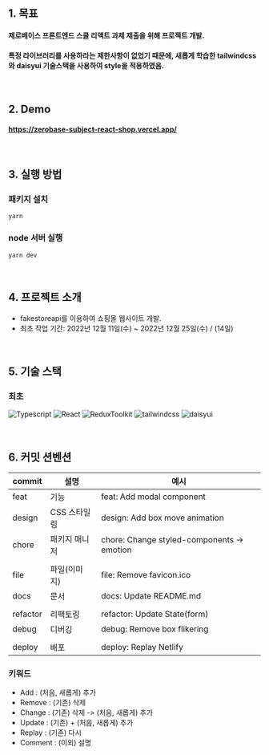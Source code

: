 ## 1. 목표
#### 제로베이스 프론트엔드 스쿨 리액트 과제 제출을 위해 프로젝트 개발.
#### 특정 라이브러리를 사용하라는 제한사항이 없었기 때문에, 새롭게 학습한 tailwindcss와 daisyui 기술스택을 사용하여 style을 적용하였음. 

<br/>

## 2. Demo
#### https://zerobase-subject-react-shop.vercel.app/

<br/>

## 3. 실행 방법
### 패키지 설치
```
yarn 
```
### node 서버 실행
```
yarn dev
```

<br/>

## 4. 프로젝트 소개
- fakestoreapi를 이용하여 쇼핑몰 웹사이트 개발.
- 최초 작업 기간: 2022년 12월 11일(수) ~ 2022년 12월 25일(수) / (14일)

<br/>

## 5. 기술 스택
### 최초
![Typescript](https://img.shields.io/badge/typescript-3178C6?style=for-the-badge&logo=typescript&logoColor=white)
![React](https://img.shields.io/badge/react-61DAFB?style=for-the-badge&logo=react&logoColor=black)
![ReduxToolkit](https://img.shields.io/badge/ReduxToolkit-764ABC?style=for-the-badge&logo=Redux&logoColor=white)
![tailwindcss](https://img.shields.io/badge/tailwindcss-06B6D4?style=for-the-badge&logo=tailwindcss&logoColor=white)
![daisyui](https://img.shields.io/badge/daisyui-6618E4?style=for-the-badge&logo=daisyui&logoColor=white)

<br/>

## 6. 커밋 션벤션

| commit   | 설명             | 예시                                       |
| -------- | ---------------- | ------------------------------------------ |
| feat     | 기능             | feat: Add modal component                  |
| design   | CSS 스타일링      | design: Add box move animation             |
| chore    | 패키지 매니저     | chore: Change styled-components -> emotion |
|          |                  |                                            |
| file     | 파일(이미지)      | file: Remove favicon.ico                  |
| docs     | 문서             | docs: Update README.md                     |
|          |                 |                                             |
| refactor | 리팩토링         | refactor: Update State(form)               |
| debug    | 디버깅           | debug: Remove box flikering                |
|          |                 |                                             |
| deploy   | 배포             | deploy: Replay Netlify                     |

### 키워드
- Add : (처음, 새롭게) 추가
- Remove : (기존) 삭제
- Change : (기존) 삭제 -> (처음, 새롭게) 추가
- Update : (기존) + (처음, 새롭게) 추가
- Replay : (기존) 다시
- Comment : (이외) 설명
